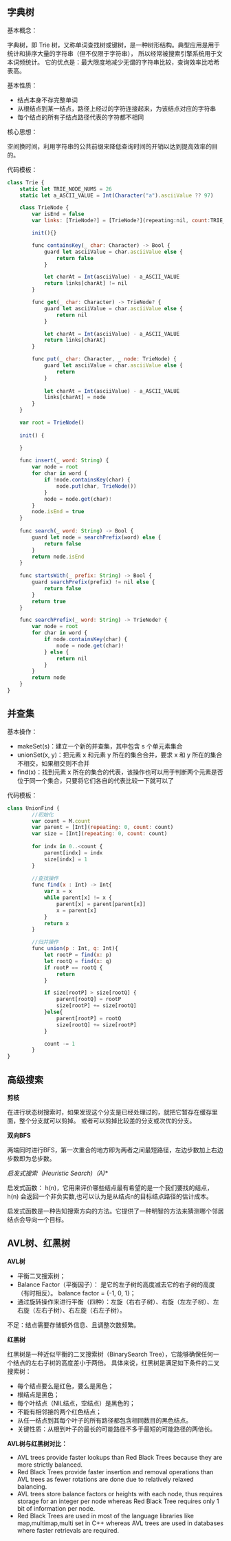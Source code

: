## 字典树
基本概念：

字典树，即 Trie 树，又称单词查找树或键树，是一种树形结构。典型应用是用于统计和排序大量的字符串（但不仅限于字符串）， 所以经常被搜索引擎系统用于文本词频统计。 它的优点是：最大限度地减少无谓的字符串比较，查询效率比哈希表高。

基本性质：
* 结点本身不存完整单词
* 从根结点到某一结点，路径上经过的字符连接起来，为该结点对应的字符串
* 每个结点的所有子结点路径代表的字符都不相同

核心思想：

空间换时间，利用字符串的公共前缀来降低查询时间的开销以达到提高效率的目的。

代码模板：

```js
class Trie {
    static let TRIE_NODE_NUMS = 26
    static let a_ASCII_VALUE = Int(Character("a").asciiValue ?? 97)

    class TrieNode {
        var isEnd = false
        var links: [TrieNode?] = [TrieNode?](repeating:nil, count:TRIE_NODE_NUMS)

        init(){}

        func containsKey(_ char: Character) -> Bool {
            guard let asciiValue = char.asciiValue else {
                return false
            }

            let charAt = Int(asciiValue) - a_ASCII_VALUE
            return links[charAt] != nil
        }

        func get(_ char: Character) -> TrieNode? {
            guard let asciiValue = char.asciiValue else {
                return nil
            }

            let charAt = Int(asciiValue) - a_ASCII_VALUE
            return links[charAt]
        }

        func put(_ char: Character, _ node: TrieNode) {
            guard let asciiValue = char.asciiValue else {
                return
            }
            
            let charAt = Int(asciiValue) - a_ASCII_VALUE
            links[charAt] = node
        }
    }

    var root = TrieNode()
    
    init() {

    }
    
    func insert(_ word: String) {
        var node = root
        for char in word {
            if !node.containsKey(char) {
                node.put(char, TrieNode())
            }
            node = node.get(char)!
        }
        node.isEnd = true
    }
    
    func search(_ word: String) -> Bool {
        guard let node = searchPrefix(word) else {
            return false
        }
        return node.isEnd
    }
    
    func startsWith(_ prefix: String) -> Bool {
        guard searchPrefix(prefix) != nil else {
            return false
        }
        return true
    }

    func searchPrefix(_ word: String) -> TrieNode? {
        var node = root
        for char in word {
            if node.containsKey(char) {
                node = node.get(char)!
            } else {
                return nil
            }
        }
        return node
    }
}
```
## 并查集
基本操作：
* makeSet(s)：建立一个新的并查集，其中包含 s 个单元素集合
* unionSet(x, y)：把元素 x 和元素 y 所在的集合合并，要求 x 和 y 所在的集合不相交，如果相交则不合并
* ﬁnd(x)：找到元素 x 所在的集合的代表，该操作也可以用于判断两个元素是否位于同一个集合，只要将它们各自的代表比较一下就可以了

代码模板：

```js
class UnionFind {
        //初始化
        var count = M.count
        var parent = [Int](repeating: 0, count: count)
        var size = [Int](repeating: 0, count: count)
        
        for indx in 0..<count {
            parent[indx] = indx
            size[indx] = 1
        }
        
        //查找操作
        func find(x : Int) -> Int{
            var x = x
            while parent[x] != x {
                parent[x] = parent[parent[x]]
                x = parent[x]
            }
            return x
        }

        //归并操作
        func union(p : Int, q: Int){
            let rootP = find(x: p)
            let rootQ = find(x: q)
            if rootP == rootQ {
                return
            }

            if size[rootP] > size[rootQ] {
                parent[rootQ] = rootP
                size[rootP] += size[rootQ]
            }else{
                parent[rootP] = rootQ
                size[rootQ] += size[rootP]
            }

            count -= 1
        }
}
```
## 高级搜索
**剪枝**

在进行状态树搜索时，如果发现这个分支是已经处理过的，就把它暂存在缓存里面，整个分支就可以剪掉。 或者可以剪掉比较差的分支或次优的分支。

**双向BFS**

两端同时进行BFS，第一次重合的地方即为两者之间最短路径，左边步数加上右边步数即为总步数。

**启发式搜索（Heuristic Search)（A*)**

启发式函数： h(n)，它用来评价哪些结点最有希望的是一个我们要找的结点，h(n) 会返回一个非负实数,也可以认为是从结点n的目标结点路径的估计成本。

启发式函数是一种告知搜索方向的方法。它提供了一种明智的方法来猜测哪个邻居结点会导向一个目标。

## AVL树、红黑树
**AVL树**

* 平衡二叉搜索树；
* Balance Factor（平衡因子）： 是它的左子树的高度减去它的右子树的高度（有时相反）。 balance factor = {-1, 0, 1}；
* 通过旋转操作来进行平衡（四种）：左旋（右右子树）、右旋（左左子树）、左右旋（左右子树）、右左旋（右左子树）。

不足：结点需要存储额外信息、且调整次数频繁。

**红黑树**

红黑树是一种近似平衡的二叉搜索树（BinarySearch Tree），它能够确保任何一个结点的左右子树的高度差小于两倍。 具体来说，红黑树是满足如下条件的二叉搜索树：

* 每个结点要么是红色，要么是黑色；
* 根结点是黑色；
* 每个叶结点（NIL结点，空结点）是黑色的；
* 不能有相邻接的两个红色结点；
* 从任一结点到其每个叶子的所有路径都包含相同数目的黑色结点。
* 关键性质：从根到叶子的最长的可能路径不多于最短的可能路径的两倍长。

**AVL树与红黑树对比：**

* AVL trees provide faster lookups than Red Black Trees because they are more strictly balanced.
* Red Black Trees provide faster insertion and removal operations than AVL trees as fewer rotations are done due to relatively relaxed balancing.
* AVL trees store balance factors or heights with each node, thus requires storage for an integer per node whereas Red Black Tree requires only 1 bit of information per node.
* Red Black Trees are used in most of the language libraries like map,multimap,multi set in C++ whereas AVL trees are used in databases where faster retrievals are required.